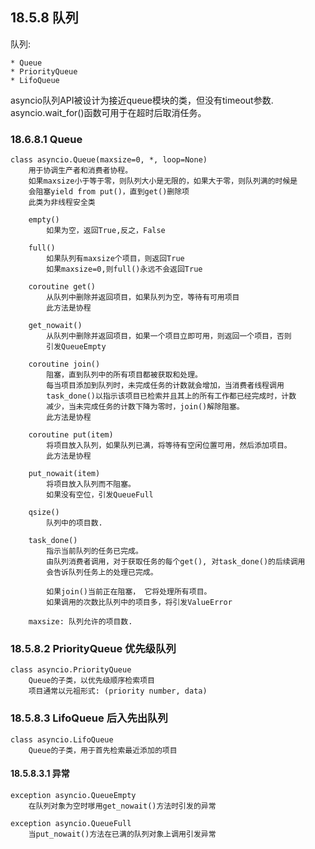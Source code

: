 ## 18.5.8 队列

队列:
	
	* Queue
	* PriorityQueue
	* LifoQueue

asyncio队列API被设计为接近queue模块的类，但没有timeout参数.
asyncio.wait_for()函数可用于在超时后取消任务。

### 18.6.8.1 Queue

```text
class asyncio.Queue(maxsize=0, *, loop=None)
	用于协调生产者和消费者协程。
	如果maxsize小于等于零，则队列大小是无限的，如果大于零，则队列满的时候是
	会阻塞yield from put()，直到get()删除项
	此类为非线程安全类

	empty()
		如果为空，返回True,反之，False
	
	full()
		如果队列有maxsize个项目，则返回True
		如果maxsize=0,则full()永远不会返回True

	coroutine get()
		从队列中删除并返回项目，如果队列为空，等待有可用项目
		此方法是协程
	
	get_nowait()
		从队列中删除并返回项目，如果一个项目立即可用，则返回一个项目，否则
		引发QueueEmpty

	coroutine join()
		阻塞，直到队列中的所有项目都被获取和处理。
		每当项目添加到队列时，未完成任务的计数就会增加，当消费者线程调用
		task_done()以指示该项目已检索并且其上的所有工作都已经完成时，计数
		减少，当未完成任务的计数下降为零时，join()解除阻塞。
		此方法是协程

	coroutine put(item)
		将项目放入队列，如果队列已满，将等待有空闲位置可用，然后添加项目。
		此方法是协程

	put_nowait(item)
		将项目放入队列而不阻塞。
		如果没有空位，引发QueueFull

	qsize()
		队列中的项目数.

	task_done()
		指示当前队列的任务已完成。
		由队列消费者调用，对于获取任务的每个get(), 对task_done()的后续调用
		会告诉队列任务上的处理已完成。

		如果join()当前正在阻塞， 它将处理所有项目。
		如果调用的次数比队列中的项目多，将引发ValueError

	maxsize: 队列允许的项目数.
```

### 18.5.8.2 PriorityQueue 优先级队列

```text
class asyncio.PriorityQueue
	Queue的子类，以优先级顺序检索项目
	项目通常以元祖形式: (priority number, data)
```

### 18.5.8.3 LifoQueue 后入先出队列

```text
class asyncio.LifoQueue
	Queue的子类，用于首先检索最近添加的项目
```

####  18.5.8.3.1  异常

```text
exception asyncio.QueueEmpty
	在队列对象为空时嗲用get_nowait()方法时引发的异常

exception asyncio.QueueFull
	当put_nowait()方法在已满的队列对象上调用引发异常
```

